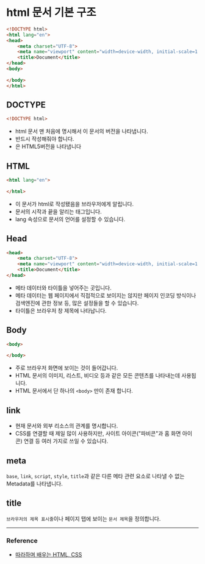 # html 문서 기본 구조

```html
<!DOCTYPE html>
<html lang="en">
<head>
    <meta charset="UTF-8">
    <meta name="viewport" content="width=device-width, initial-scale=1.0">
    <title>Document</title>
</head>
<body>
    
</body>
</html>
```

## DOCTYPE
```html
<!DOCTYPE html>
```
- html 문서 맨 처음에 명시해서 이 문서의 버전을 나타냅니다.
- 반드시 작성해줘야 합니다.
- <!DOCTYPE html>은 HTML5버전을 나타냅니다

## HTML
```html
<html lang="en">
  
</html>
```
- 이 문서가 html로 작성됐음을 브라우저에게 알립니다.
- 문서의 시작과 끝을 알리는 태그입니다.
- lang 속성으로 문서의 언어를 설정할 수 있습니다.

## Head
```html
<head>
    <meta charset="UTF-8">
    <meta name="viewport" content="width=device-width, initial-scale=1.0">
    <title>Document</title>
</head>
```
- 메타 데이터와 타이틀을 넣어주는 곳입니다.
- 메타 데이터는 웹 페이지에서 직접적으로 보이지는 않지만 페이지 인코딩 방식이나 검색엔진에 관한 정보 등, 많은 설정들을 할 수 있습니다.
- 타이틀은 브라우저 창 제목에 나타납니다.

## Body
```html
<body>
    
</body>
```
- 주로 브라우저 화면에 보이는 것이 들어갑니다.
- HTML 문서의 이미지, 리스트, 비디오 등과 같은 모든 콘텐츠를 나타내는데 사용됩니다.
- HTML 문서에서 단 하나의 ```<body>``` 만이 존재 합니다.
  

## link
- 현재 문서와 외부 리소스의 관계를 명시합니다.
- CSS를 연결할 때 제일 많이 사용하지만, 사이트 아이콘("파비콘"과 홈 화면 아이콘) 연결 등 여러 가지로 쓰일 수 있습니다.

## meta
`base`, `link`, `script`, `style`, `title`과 같은 다른 메타 관련 요소로 나타낼 수 없는 Metadata를 나타냅니다.

## title
`브라우저의 제목 표시줄`이나 페이지 탭에 보이는 `문서 제목`을 정의합니다.

---

### Reference

- [따라하며 배우는 HTML, CSS](https://www.inflearn.com/course/%EB%94%B0%EB%9D%BC%ED%95%98%EB%A9%B0-%EB%B0%B0%EC%9A%B0%EB%8A%94-html-css/dashboard)